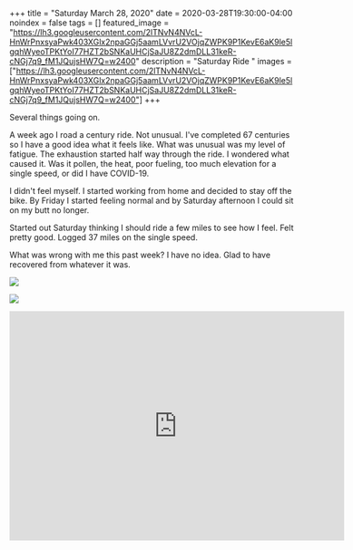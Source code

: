 +++
title =  "Saturday March 28, 2020"
date = 2020-03-28T19:30:00-04:00
noindex = false
tags = []
featured_image = "https://lh3.googleusercontent.com/2lTNvN4NVcL-HnWrPnxsyaPwk403XGlx2npaGGj5aamLVvrU2VOjqZWPK9P1KevE6aK9le5lgqhWyeoTPKtYoI77HZT2bSNKaUHCjSaJU8Z2dmDLL31keR-cNGj7q9_fM1JQujsHW7Q=w2400"
description = "Saturday Ride "
images = ["https://lh3.googleusercontent.com/2lTNvN4NVcL-HnWrPnxsyaPwk403XGlx2npaGGj5aamLVvrU2VOjqZWPK9P1KevE6aK9le5lgqhWyeoTPKtYoI77HZT2bSNKaUHCjSaJU8Z2dmDLL31keR-cNGj7q9_fM1JQujsHW7Q=w2400"]
+++

Several things going on.

A week ago I road a century ride. Not unusual. I've completed 67 centuries so I have a good idea what it feels like. What was unusual was my level of fatigue. The exhaustion started half way through the ride. I wondered what caused it. Was it pollen, the heat, poor fueling, too much elevation for a single speed, or did I have COVID-19.

I didn't feel myself. I started working from home and decided to stay off the bike. By Friday I started feeling normal and by Saturday afternoon I could sit on my butt no longer.

Started out Saturday thinking I should ride a few miles to see how I feel. Felt pretty good. Logged 37 miles on the single speed.

What was wrong with me this past week? I have no idea. Glad to have recovered from whatever it was. 

<a href='https://lh3.googleusercontent.com/2lTNvN4NVcL-HnWrPnxsyaPwk403XGlx2npaGGj5aamLVvrU2VOjqZWPK9P1KevE6aK9le5lgqhWyeoTPKtYoI77HZT2bSNKaUHCjSaJU8Z2dmDLL31keR-cNGj7q9_fM1JQujsHW7Q=w2400'><img src='https://lh3.googleusercontent.com/2lTNvN4NVcL-HnWrPnxsyaPwk403XGlx2npaGGj5aamLVvrU2VOjqZWPK9P1KevE6aK9le5lgqhWyeoTPKtYoI77HZT2bSNKaUHCjSaJU8Z2dmDLL31keR-cNGj7q9_fM1JQujsHW7Q=w2400'></a>

<a href='https://lh3.googleusercontent.com/zg125QWWslu5XsrMeIdKiz1lsH5trcDLp4iZFMGg14ee6gLOnbUEkejm7OHIIwZ9_p1OiUBX0yhojuQfQCSbsjUmUSKC-u4Xq4H2yqlhS6_I7qjqYL3opJgNFftOztoJYLjIo3-I0Ec=w2400'><img src='https://lh3.googleusercontent.com/zg125QWWslu5XsrMeIdKiz1lsH5trcDLp4iZFMGg14ee6gLOnbUEkejm7OHIIwZ9_p1OiUBX0yhojuQfQCSbsjUmUSKC-u4Xq4H2yqlhS6_I7qjqYL3opJgNFftOztoJYLjIo3-I0Ec=w2400'></a>

<iframe height='405' width='590' frameborder='0' allowtransparency='true' scrolling='no' src='https://www.strava.com/activities/3229523927/embed/54d69ee1bff7c00cf5e702f93b41d3fd35ccc82a'></iframe>
